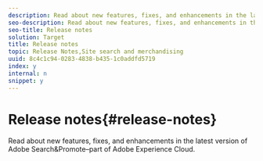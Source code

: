 ```yaml
---
description: Read about new features, fixes, and enhancements in the latest version of Adobe Search&Promote–part of Adobe Experience Cloud.
seo-description: Read about new features, fixes, and enhancements in the latest version of Adobe Search&Promote–part of Adobe Experience Cloud.
seo-title: Release notes
solution: Target
title: Release notes
topic: Release Notes,Site search and merchandising
uuid: 8c4c1c94-0283-4838-b435-1c0addfd5719
index: y
internal: n
snippet: y
---
```


# Release notes{#release-notes}

Read about new features, fixes, and enhancements in the latest version of Adobe Search&Promote–part of Adobe Experience Cloud.


